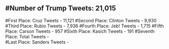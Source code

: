 #Number of Trump Tweets: 21,015
---
#First Place: Cruz Tweets - 11,121
#Second Place: Clinton Tweets - 9,930
#Third Place: Rubio Tweets - 7,936
#Fourth Place: Jeb! Tweets - 1,715
#Fifth Place: Carson Tweets - 957
#Sixth Place: Kasich Tweets - 191
#Seventh Place: Total Tweets -  
#Last Place: Sanders Tweets - 
